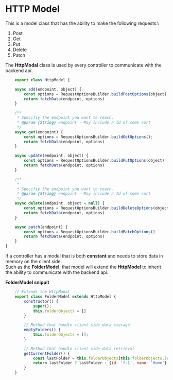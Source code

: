 # HTTP Model
This is a model class that has the ability to make the following requests:\
1. Post
2. Get
3. Put
4. Delete
5. Patch

The **HttpModal** class is used by every controller to communicate with the backend api.

```javascript
    export class HttpModel {

    async add(endpoint, object) {
        const options = RequestOptionsBuilder.buildPostOptions(object)
        return fetchData(endpoint, options)
    }

    /**
     * Specifiy the endpoint you want to reach.
     * @param {String} endpoint - May include a Id of some sort 
     */
    async get(endpoint) {
        const options = RequestOptionsBuilder.buildGetOptions();
        return fetchData(endpoint, options)
    }

    async update(endpoint, object) {
        const options = RequestOptionsBuilder.buildPutOptions(object)
        return fetchData(endpoint, options)
    }

    /**
     * 
     * Specifiy the endpoint you want to reach.
     * @param {String} endpoint - May include a Id of some sort
     */
    async delete(endpoint, object = null) {
        const options = RequestOptionsBuilder.buildDeleteOptions(object);
        return fetchData(endpoint, options)
    }

    async patch(endpoint) {
        const options = RequestOptionsBuilder.buildPatchOptions()
        return fetchData(endpoint, options)
    }
}
```

If a controller has a model that is both **constant** and needs to store data in memory on the client side.\
Such as the **FolderModel**, that model will  extend the **HttpModel** to inherit the ability to communicate with the backend api.

**FolderModel snippit**
```javascript
    // Extends the HttpModal
    export class FolderModel extends HttpModel {
        constructor() {
            super();
            this.folderObjects = []
        }

        // Method that handle client side data storage
        emptyFolders() {
            this.folderObjects = [];
        }

        // Method that handle client side data retrieval
        getCurrentFolder() {
            const lastFolder = this.folderObjects[this.folderObjects.length - 1];
            return lastFolder ? lastFolder : {id: 'f-1', name: 'Home'};
        }
    }
```
